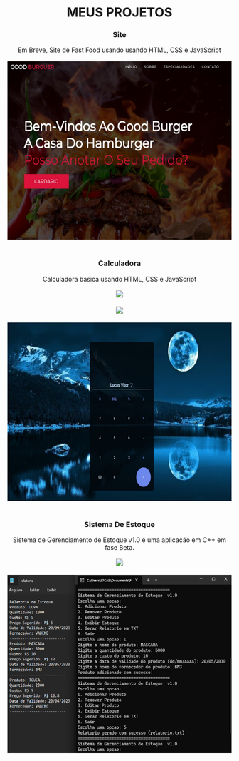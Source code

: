 <div align="center">
    <h1>MEUS PROJETOS</h1>
</div>

<div align="center">
<h3> Site </h3>
 Em Breve, Site de Fast Food usando usando HTML, CSS e JavaScript
</div>

<br>

<div align="center">  
  <img src="/Imgs/fast food.jpg" alt="Imagem do projeto" width="600" height="400">
</div>





<br>

<div align="center">
<h3> Calculadora </h3>
Calculadora basica usando HTML, CSS e JavaScript
</div>

<br>

<div align="center">
<a href="https://lucssvittor.github.io/Calculator/" target="_blank">
<img src="https://img.shields.io/badge/TESTAR%20-00bfbf" style="height: 30px;">
<br>
<br>
<a href="https://github.com/lucssvittor/Calculator" target="_blank">
<img src="https://img.shields.io/badge/REPOSITORIO%20-00bfbf" style="height: 30px;">
</a>
</div>
    
<br>

<div align="center">  
<img src="/Imgs/calculadora.jpg" alt="imagem do projeto" width="600" height="400">
</div>

<br>

<div align="center">
<h3> Sistema De Estoque </h3>
Sistema de Gerenciamento de Estoque v1.0 é uma aplicação em C++ em fase Beta.
</div>

<br>
    
<div align="center">
<a href="https://github.com/lucssvittor/lucssvittor2" target="_blank">
<img src="https://img.shields.io/badge/REPOSITORIO%20-00bfbf" style="height: 30px;">
</a>
</div>
    
<br>

<div align="center">  
<img src="/Imgs/sistema.png" alt="imagem do projeto" width="600" height="400">
</div>

